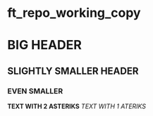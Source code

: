 # ft_repo_working_copy

# BIG HEADER
## SLIGHTLY SMALLER HEADER
### EVEN SMALLER

**TEXT WITH 2 ASTERIKS**
*TEXT WITH 1 ATERIKS*
